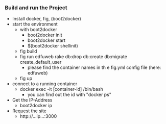 ### Build and run the Project

* Install docker, fig, (boot2docker)
* start the environment
	* with boot2docker 
		* boot2docker init
		* boot2docker start
		* $(boot2docker shellinit) 
	* fig build
	* fig run edfuweb rake db:drop db:create db:migrate create_default_user
	    * please find the container names in th e fig.yml config file (here: edfuweb)
	* fig up
* connect to a running container
    * docker exec -it [container-id] /bin/bash
        * you can find out the id with "docker ps"
* Get the IP-Address
	* boot2docker ip
* Request the site
	* http://...ip...:3000